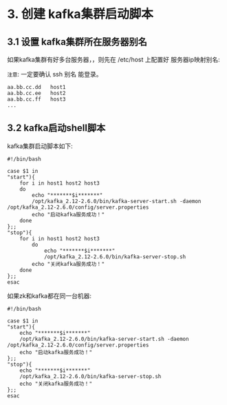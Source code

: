 # 3. 创建 kafka集群启动脚本

## 3.1 设置 kafka集群所在服务器别名

如果kafka集群有好多台服务器，，则先在 /etc/host 上配置好 服务器ip映射别名:

`注意`: 一定要确认 ssh 别名 能登录。

```
aa.bb.cc.dd   host1
aa.bb.cc.ee   host2
aa.bb.cc.ff   host3
...
```


## 3.2 kafka启动shell脚本
kafka集群启动脚本如下:

```
#!/bin/bash

case $1 in
"start"){
    for i in host1 host2 host3
	do
	    echo "*******$i*******"
	    /opt/kafka_2.12-2.6.0/bin/kafka-server-start.sh -daemon /opt/kafka_2.12-2.6.0/config/server.properties
	    echo "启动kafka服务成功！"
	done
};;
"stop"){
    for i in host1 host2 host3
        do
            echo "*******$i*******"
            /opt/kafka_2.12-2.6.0/bin/kafka-server-stop.sh
	    echo "关闭kafka服务成功！"
	done
};;
esac
```


如果zk和kafka都在同一台机器:

```
#!/bin/bash

case $1 in
"start"){
    echo "*******$i*******"
    /opt/kafka_2.12-2.6.0/bin/kafka-server-start.sh -daemon /opt/kafka_2.12-2.6.0/config/server.properties
    echo "启动kafka服务成功！"
};;
"stop"){
    echo "*******$i*******"
    /opt/kafka_2.12-2.6.0/bin/kafka-server-stop.sh
    echo "关闭kafka服务成功！"
};;
esac
```